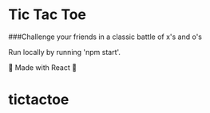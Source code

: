 # Tic Tac Toe

###Challenge your friends in a classic battle of x's and o's

Run locally by running 'npm start'.

:metal: Made with React :honeybee:
# tictactoe
